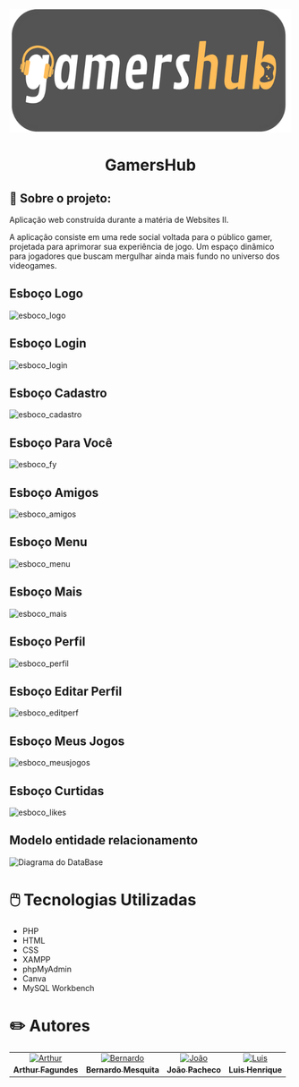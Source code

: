 <p align="center">
  <a>
    <img src="./img/logo.png" height="220">
  </a>
</p>

<h1 align="center">
GamersHub
</h1>

## 📖 Sobre o projeto:

Aplicação web construída durante a matéria de Websites II.

A aplicação consiste em uma rede social voltada para o público gamer, projetada para aprimorar sua experiência de jogo. Um espaço dinâmico para jogadores que buscam mergulhar ainda mais fundo no universo dos videogames.

## Esboço Logo

![esboco_logo](https://github.com/arthurfagundes/gamershub/assets/64553764/e47f55ac-88dc-4930-89a4-2bdce6ca8315)

## Esboço Login

![esboco_login](https://github.com/arthurfagundes/gamershub/assets/64553764/9f8d6425-2295-4d30-be9e-45a189c85d5d)

## Esboço Cadastro

![esboco_cadastro](https://github.com/arthurfagundes/gamershub/assets/64553764/35efa5d2-140a-4c44-869d-0909084637c3)

## Esboço Para Você

![esboco_fy](https://github.com/arthurfagundes/gamershub/assets/64553764/c1007e63-9035-45ff-a9ec-b1d79e2b3284)

## Esboço Amigos

![esboco_amigos](https://github.com/arthurfagundes/gamershub/assets/64553764/fc192a9b-24e1-46ac-98a8-9fe9ddb313d1)

## Esboço Menu

![esboco_menu](https://github.com/arthurfagundes/gamershub/assets/64553764/0ed3015d-d63f-4562-867d-326160a0a36e)

## Esboço Mais

![esboco_mais](https://github.com/arthurfagundes/gamershub/assets/64553764/2422642f-7e94-4f39-a44b-305107f19991)

## Esboço Perfil

![esboco_perfil](https://github.com/arthurfagundes/gamershub/assets/64553764/7e30ba7d-46c2-4156-b783-b0a15f71d44b)

## Esboço Editar Perfil

![esboco_editperf](https://github.com/arthurfagundes/gamershub/assets/64553764/909f64dd-b02f-4ba9-b4ef-68d2b4ddf1c7)

## Esboço Meus Jogos

![esboco_meusjogos](https://github.com/arthurfagundes/gamershub/assets/64553764/1272a59a-9a86-4f54-b718-29c419e2013f)

## Esboço Curtidas

![esboco_likes](https://github.com/arthurfagundes/gamershub/assets/64553764/810aae31-3525-4cc6-8042-e4861197f411)

## Modelo entidade relacionamento
![Diagrama do DataBase](https://github.com/arthurfagundes/gamershub/assets/64553764/c13c7376-127c-46ce-b2f6-91a3674b94a4)

# 🖱️ Tecnologias Utilizadas
- PHP
- HTML
- CSS
- XAMPP
- phpMyAdmin
- Canva
- MySQL Workbench

# ✏️ Autores


<table>
<tr>
    <td align="center" style="word-wrap: break-word; width: 150.0; height: 150.0">
        <a href=https://github.com/arthurfagundes>
            <img src=https://avatars.githubusercontent.com/u/64553764?v=4 width="100;"  alt=Arthur Fagundes/>
            <br />
            <sub style="font-size:14px; text-decoration: none"><b>Arthur Fagundes</b></sub>
        </a>
    </td>
    <td align="center" style="word-wrap: break-word; width: 150.0; height: 150.0">
        <a href=https://github.com/BeeMesquitaa>
            <img src=https://avatars.githubusercontent.com/u/121141327?v=4 width="100;"  alt=Bernardo Mesquita/>
            <br />
            <sub style="font-size:14px; text-decoration: none"><b>Bernardo Mesquita</b></sub>
        </a>
    </td>
    <td align="center" style="word-wrap: break-word; width: 150.0; height: 150.0">
        <a href=https://github.com/joaopacheco200>
            <img src=https://avatars.githubusercontent.com/u/83031001?v=4 width="100;"  alt=João Pacheco/>
            <br />
            <sub style="font-size:14px; text-decoration: none"><b>João Pacheco</b></sub>
        </a>
    </td>
    <td align="center" style="word-wrap: break-word; width: 150.0; height: 150.0">
        <a href=https://github.com/LuisiTxrror>
            <img src=https://avatars.githubusercontent.com/u/127360853?v=4 width="100;"  alt=Luis Henrique />
            <br />
            <sub style="font-size:14px; text-decoration: none"><b>Luis Henrique</b></sub>
        </a>
    </td>



